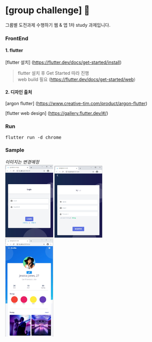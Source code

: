 # [group challenge] :metal:

그룹별 도전과제 수행하기 웹 & 앱
1차 study 과제입니다.

### FrontEnd

#### 1. flutter
[flutter 설치] (https://flutter.dev/docs/get-started/install)
 > flutter 설치 후 Get Started 따라 진행  
 > web build 필요 (https://flutter.dev/docs/get-started/web)

#### 2. 디자인 출처
[argon flutter] (https://www.creative-tim.com/product/argon-flutter)

[flutter web design] (https://gallery.flutter.dev/#/)

### Run
<pre>flutter run -d chrome</pre>

### Sample
_이미지는 변경예정_  
<a href="#"><img src="https://github.com/msPark09/groupChallenge_ui/blob/master/sample/image/화면캡쳐1.jpg" width="30%" alt="sample image1"></a>
<a href="#"><img src="https://github.com/msPark09/groupChallenge_ui/blob/master/sample/image/화면캡쳐2.jpg" width="30%" alt="sample image2"></a>  
<a href="#"><img src="https://github.com/msPark09/groupChallenge_ui/blob/master/sample/image/화면캡쳐3.jpg" width="30%" alt="sample image3"></a>

